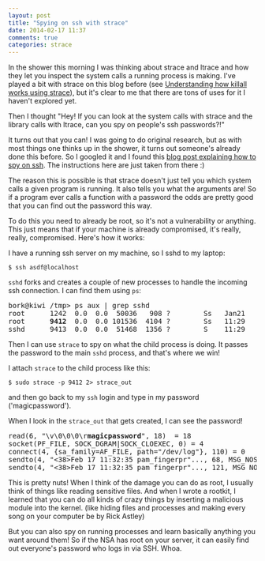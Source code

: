```yaml
---
layout: post
title: "Spying on ssh with strace"
date: 2014-02-17 11:37
comments: true
categories: strace
---
```


In the shower this morning I was thinking about strace and ltrace and
how they let you inspect the system calls a running process is making.
I've played a bit with strace on this blog before (see
[Understanding how killall works using strace](http://jvns.ca/blog/2013/12/22/fun-with-strace/)),
but it's clear to me that there are tons of uses for it I haven't
explored yet.

Then I thought "Hey! If you can look at the system calls with strace
and the library calls with ltrace, can you spy on people's ssh
passwords?!"

It turns out that you can! I was going to do original research, but as
with most things one thinks up in the shower, it turns out someone's
already done this before. So I googled it and I found this
[blog post explaining how to spy on ssh](http://pentestmonkey.net/blog/sshd-snooping).
The instructions here are just taken from there :)

<!-- more -->

The reason this is possible is that strace doesn't just tell you which
system calls a given program is running. It also tells you what the
arguments are! So if a program ever calls a function with a password
the odds are pretty good that you can find out the password this way.

To do this you need to already be root, so it's not a vulnerability or
anything. This just means that if your machine is already compromised,
it's really, really, compromised. Here's how it works:

I have a running ssh server on my machine, so I sshd to my laptop:

`$ ssh asdf@localhost`

`sshd` forks and creates a couple of new processes to handle the
incoming ssh connection. I can find them using `ps`:

<pre>
bork@kiwi /tmp> ps aux | grep sshd
root      1242  0.0  0.0  50036   908 ?        Ss   Jan21   0:00 /usr/sbin/sshd -D
root      <b>9412</b>  0.0  0.0 101536  4104 ?        Ss   11:29   0:00 sshd: unknown [priv]
sshd      9413  0.0  0.0  51468  1356 ?        S    11:29   0:00 sshd: unknown [net] 
</pre>

Then I can use `strace` to spy on what the child process is doing. It
passes the password to the main `sshd` process, and that's where we
win!

I attach `strace` to the child process like this:

`$ sudo strace -p 9412 2> strace_out`

and then go back to my `ssh` login and type in my password
('magicpassword').

When I look in the `strace_out` that gets created, I can see the
password!

<pre>
read(6, "\v\0\0\0\r<b>magicpassword</b>", 18)  = 18
socket(PF_FILE, SOCK_DGRAM|SOCK_CLOEXEC, 0) = 4
connect(4, {sa_family=AF_FILE, path="/dev/log"}, 110) = 0
sendto(4, "<38>Feb 17 11:32:35 pam_fingerpr"..., 68, MSG_NOSIGNAL, NULL, 0) = 68
sendto(4, "<38>Feb 17 11:32:35 pam_fingerpr"..., 121, MSG_NOSIGNAL, NULL, 0) = 121
</pre>

This is pretty nuts! When I think of the damage you can do as root, I
usually think of things like reading sensitive files. And when I wrote
a rootkit, I learned that you can do all kinds of crazy things by
inserting a malicious module into the kernel. (like hiding files and
processes and making every song on your computer be by Rick Astley)

But you can also spy on running processes and learn basically anything
you want around them! So if the NSA has root on your server, it can
easily find out everyone's password who logs in via SSH. Whoa.
